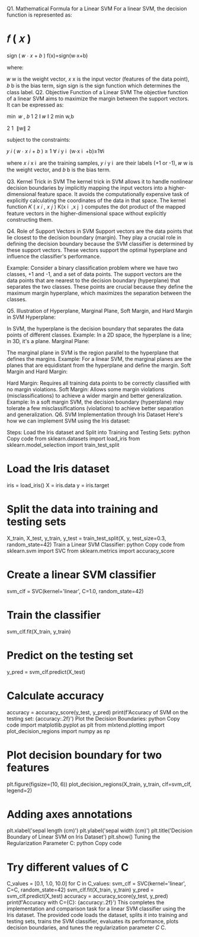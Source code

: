 Q1. Mathematical Formula for a Linear SVM
For a linear SVM, the decision function is represented as:

𝑓
(
𝑥
)
=
sign
(
𝑤
⋅
𝑥
+
𝑏
)
f(x)=sign(w⋅x+b)

where:

𝑤
w is the weight vector,
𝑥
x is the input vector (features of the data point),
𝑏
b is the bias term,
sign
sign is the sign function which determines the class label.
Q2. Objective Function of a Linear SVM
The objective function of a linear SVM aims to maximize the margin between the support vectors. It can be expressed as:

min
⁡
𝑤
,
𝑏
1
2
∥
𝑤
∥
2
min 
w,b
​
  
2
1
​
 ∥w∥ 
2
 

subject to the constraints:

𝑦
𝑖
(
𝑤
⋅
𝑥
𝑖
+
𝑏
)
≥
1
∀
𝑖
y 
i
​
 (w⋅x 
i
​
 +b)≥1∀i

where 
𝑥
𝑖
x 
i
​
  are the training samples, 
𝑦
𝑖
y 
i
​
  are their labels (+1 or -1), 
𝑤
w is the weight vector, and 
𝑏
b is the bias term.

Q3. Kernel Trick in SVM
The kernel trick in SVM allows it to handle nonlinear decision boundaries by implicitly mapping the input vectors into a higher-dimensional feature space. It avoids the computationally expensive task of explicitly calculating the coordinates of the data in that space. The kernel function 
𝐾
(
𝑥
𝑖
,
𝑥
𝑗
)
K(x 
i
​
 ,x 
j
​
 ) computes the dot product of the mapped feature vectors in the higher-dimensional space without explicitly constructing them.

Q4. Role of Support Vectors in SVM
Support vectors are the data points that lie closest to the decision boundary (margin). They play a crucial role in defining the decision boundary because the SVM classifier is determined by these support vectors. These vectors support the optimal hyperplane and influence the classifier's performance.

Example:
Consider a binary classification problem where we have two classes, +1 and -1, and a set of data points. The support vectors are the data points that are nearest to the decision boundary (hyperplane) that separates the two classes. These points are crucial because they define the maximum margin hyperplane, which maximizes the separation between the classes.

Q5. Illustration of Hyperplane, Marginal Plane, Soft Margin, and Hard Margin in SVM
Hyperplane:

In SVM, the hyperplane is the decision boundary that separates the data points of different classes.
Example: In a 2D space, the hyperplane is a line; in 3D, it's a plane.
Marginal Plane:

The marginal plane in SVM is the region parallel to the hyperplane that defines the margins.
Example: For a linear SVM, the marginal planes are the planes that are equidistant from the hyperplane and define the margin.
Soft Margin and Hard Margin:

Hard Margin: Requires all training data points to be correctly classified with no margin violations.
Soft Margin: Allows some margin violations (misclassifications) to achieve a wider margin and better generalization.
Example: In a soft margin SVM, the decision boundary (hyperplane) may tolerate a few misclassifications (violations) to achieve better separation and generalization.
Q6. SVM Implementation through Iris Dataset
Here's how we can implement SVM using the Iris dataset:

Steps:
Load the Iris dataset and Split into Training and Testing Sets:
python
Copy code
from sklearn.datasets import load_iris
from sklearn.model_selection import train_test_split

# Load the Iris dataset
iris = load_iris()
X = iris.data
y = iris.target

# Split the data into training and testing sets
X_train, X_test, y_train, y_test = train_test_split(X, y, test_size=0.3, random_state=42)
Train a Linear SVM Classifier:
python
Copy code
from sklearn.svm import SVC
from sklearn.metrics import accuracy_score

# Create a linear SVM classifier
svm_clf = SVC(kernel='linear', C=1.0, random_state=42)

# Train the classifier
svm_clf.fit(X_train, y_train)

# Predict on the testing set
y_pred = svm_clf.predict(X_test)

# Calculate accuracy
accuracy = accuracy_score(y_test, y_pred)
print(f'Accuracy of SVM on the testing set: {accuracy:.2f}')
Plot the Decision Boundaries:
python
Copy code
import matplotlib.pyplot as plt
from mlxtend.plotting import plot_decision_regions
import numpy as np

# Plot decision boundary for two features
plt.figure(figsize=(10, 6))
plot_decision_regions(X_train, y_train, clf=svm_clf, legend=2)

# Adding axes annotations
plt.xlabel('sepal length (cm)')
plt.ylabel('sepal width (cm)')
plt.title('Decision Boundary of Linear SVM on Iris Dataset')
plt.show()
Tuning the Regularization Parameter C:
python
Copy code
# Try different values of C
C_values = [0.1, 1.0, 10.0]
for C in C_values:
    svm_clf = SVC(kernel='linear', C=C, random_state=42)
    svm_clf.fit(X_train, y_train)
    y_pred = svm_clf.predict(X_test)
    accuracy = accuracy_score(y_test, y_pred)
    print(f'Accuracy with C={C}: {accuracy:.2f}')
This completes the implementation and comparison task for a linear SVM classifier using the Iris dataset. The provided code loads the dataset, splits it into training and testing sets, trains the SVM classifier, evaluates its performance, plots decision boundaries, and tunes the regularization parameter 
𝐶
C.
